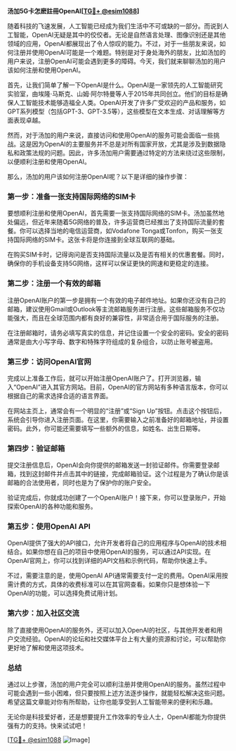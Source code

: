 **汤加5G卡怎麽註冊OpenAI[[TG💪+ @esim1088](https://t.me/s/esim1088)]**

随着科技的飞速发展，人工智能已经成为我们生活中不可或缺的一部分。而说到人工智能，OpenAI无疑是其中的佼佼者。无论是自然语言处理、图像识别还是其他领域的应用，OpenAI都展现出了令人惊叹的能力。不过，对于一些朋友来说，如何注册并使用OpenAI可能是一个难题。特别是对于身处海外的朋友，比如汤加的用户来说，注册OpenAI可能会遇到更多的障碍。今天，我们就来聊聊汤加的用户该如何注册和使用OpenAI。

首先，让我们简单了解一下OpenAI是什么。OpenAI是一家领先的人工智能研究实验室，由埃隆·马斯克、山姆·阿尔特曼等人于2015年共同创立。他们的目标是确保人工智能技术能够造福全人类。OpenAI开发了许多广受欢迎的产品和服务，如GPT系列模型（包括GPT-3、GPT-3.5等），这些模型在文本生成、对话理解等方面表现卓越。

然而，对于汤加的用户来说，直接访问和使用OpenAI的服务可能会面临一些挑战。这是因为OpenAI的主要服务并不总是对所有国家开放，尤其是涉及到数据隐私和政策法规的问题。因此，许多汤加用户需要通过特定的方法来绕过这些限制，以便顺利注册和使用OpenAI。

那么，汤加的用户该如何注册OpenAI呢？以下是详细的操作步骤：

### **第一步：准备一张支持国际网络的SIM卡**
要想顺利注册和使用OpenAI，首先需要一张支持国际网络的SIM卡。汤加虽然地处偏远，但近年来随着5G网络的普及，许多运营商已经推出了支持国际流量的套餐。你可以选择当地的电信运营商，如Vodafone Tonga或Tonfon，购买一张支持国际网络的SIM卡。这张卡将是你连接到全球互联网的基础。

在购买SIM卡时，记得询问是否支持国际流量以及是否有相关的优惠套餐。同时，确保你的手机设备支持5G网络，这样可以保证更快的网速和更稳定的连接。

### **第二步：注册一个有效的邮箱**
注册OpenAI账户的第一步是拥有一个有效的电子邮件地址。如果你还没有自己的邮箱，建议使用Gmail或Outlook等主流邮箱服务进行注册。这些邮箱服务不仅功能强大，而且在全球范围内都有良好的兼容性，非常适合用于国际服务的注册。

在注册邮箱时，请务必填写真实的信息，并记住设置一个安全的密码。安全的密码通常是由大小写字母、数字和特殊字符组成的复杂组合，以防止账号被盗用。

### **第三步：访问OpenAI官网**
完成以上准备工作后，就可以开始注册OpenAI账户了。打开浏览器，输入“OpenAI”进入其官方网站。目前，OpenAI的官方网站有多种语言版本，你可以根据自己的需求选择合适的语言界面。

在网站主页上，通常会有一个明显的“注册”或“Sign Up”按钮。点击这个按钮后，系统会引导你进入注册页面。在这里，你需要输入之前准备好的邮箱地址，并设置密码。此外，你可能还需要填写一些额外的信息，如姓名、出生日期等。

### **第四步：验证邮箱**
提交注册信息后，OpenAI会向你提供的邮箱发送一封验证邮件。你需要登录邮箱，找到这封邮件并点击其中的链接，完成邮箱验证。这个过程是为了确认你是该邮箱的合法使用者，同时也是为了保护你的账户安全。

验证完成后，你就成功创建了一个OpenAI账户！接下来，你可以登录账户，开始探索OpenAI的各种功能和服务。

### **第五步：使用OpenAI API**
OpenAI提供了强大的API接口，允许开发者将自己的应用程序与OpenAI的技术相结合。如果你想在自己的项目中使用OpenAI的服务，可以通过API实现。在OpenAI官网上，你可以找到详细的API文档和示例代码，帮助你快速上手。

不过，需要注意的是，使用OpenAI API通常需要支付一定的费用。OpenAI采用按需计费的方式，具体的收费标准可以在其官网查看。如果你只是想体验一下OpenAI的功能，可以选择免费试用计划。

### **第六步：加入社区交流**
除了直接使用OpenAI的服务外，还可以加入OpenAI的社区，与其他开发者和用户交流经验。OpenAI的论坛和社交媒体平台上有大量的资源和讨论，可以帮助你更好地了解和使用这项技术。

### **总结**
通过以上步骤，汤加的用户完全可以顺利注册并使用OpenAI的服务。虽然过程中可能会遇到一些小困难，但只要按照上述方法逐步操作，就能轻松解决这些问题。希望这篇文章能对你有所帮助，让你也能享受到人工智能带来的便利和乐趣。

无论你是科技爱好者，还是想要提升工作效率的专业人士，OpenAI都能为你提供强有力的支持。快来试试吧！

[[TG💪+ @esim1088](https://t.me/s/esim1088) ![Image](https://i.postimg.cc/4NQfJmqS/Snipaste-2025-05-13-00-14-12.png)]